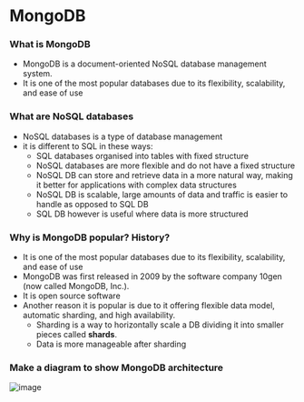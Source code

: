 # MongoDB

### What is MongoDB

* MongoDB is a document-oriented NoSQL database management system.
* It is one of the most popular databases due to its flexibility, scalability, and ease of use

### What are NoSQL databases

* NoSQL databases is a type of database management
* it is different to SQL in these ways:
  * SQL databases organised into tables with fixed structure
  * NoSQL databases are more flexible and do not have a fixed structure
  * NoSQL DB can store and retrieve data in a more natural way, making it better for applications with complex data structures
  * NoSQL DB is scalable, large amounts of data and traffic is easier to handle as opposed to SQL DB
  * SQL DB however is useful where data is more structured

### Why is MongoDB popular? History?

* It is one of the most popular databases due to its flexibility, scalability, and ease of use
* MongoDB was first released in 2009 by the software company 10gen (now called MongoDB, Inc.).
* It is open source software
* Another reason it is popular is due to it offering flexible data model, automatic sharding, and high availability.
  * Sharding is a way to horizontally scale a DB dividing it into smaller pieces called **shards**. 
  * Data is more manageable after sharding

### Make a diagram to show MongoDB architecture

![image](https://user-images.githubusercontent.com/129314018/233045350-1b936922-e4b2-48a8-8b2b-39d93e4c24ba.png)
